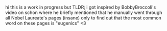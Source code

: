 hi this is a work in progress but TLDR; i got inspired by BobbyBroccoli's video on schon where he briefly mentioned that he manually went through all Nobel Laureate's pages (insane) only to find out that the most common word on these pages is "eugenics" <3
